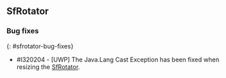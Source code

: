 ## SfRotator

### Bug fixes
{: #sfrotator-bug-fixes}

* \#I320204 - [UWP] The Java.Lang Cast Exception has been fixed when resizing the [SfRotator](https://help.syncfusion.com/cr/xamarin/Syncfusion.SfRotator.XForms.html).
